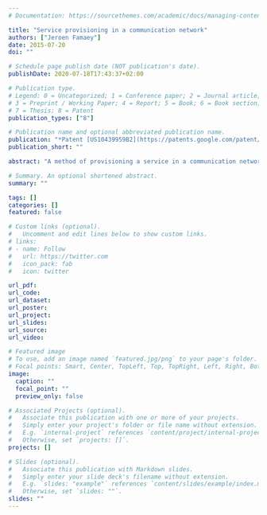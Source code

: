 ```yaml
---
# Documentation: https://sourcethemes.com/academic/docs/managing-content/

title: "Service provisioning in a communication network"
authors: ["Jeroen Famaey"]
date: 2015-07-20
doi: ""

# Schedule page publish date (NOT publication's date).
publishDate: 2020-07-18T17:43:37+02:00

# Publication type.
# Legend: 0 = Uncategorized; 1 = Conference paper; 2 = Journal article;
# 3 = Preprint / Working Paper; 4 = Report; 5 = Book; 6 = Book section;
# 7 = Thesis; 8 = Patent
publication_types: ["8"]

# Publication name and optional abbreviated publication name.
publication: "*Patent [US10439959B2](https://patents.google.com/patent/US10439959B2) (Granted 8/10/2019), [EP3121997A1](https://patents.google.com/patent/EP3121997A1) (Pending)*"
publication_short: ""

abstract: "A method of provisioning a service in a communication network is described, in which the service comprises at least one virtual network function and at least one virtual network path, which at least one virtual network function and at least one virtual network path are to be implemented in the communication network. The method including obtaining affinity constraints and/or anti-affinity constraints relating to mapping the at least one virtual network path onto the communication network, optionally obtaining affinity constraints and/or anti-affinity constraints relating to mapping the at least one virtual network function onto the communication network, and mapping the at least one virtual network function and at least one virtual network path onto the communication network subject to said constraints."

# Summary. An optional shortened abstract.
summary: ""

tags: []
categories: []
featured: false

# Custom links (optional).
#   Uncomment and edit lines below to show custom links.
# links:
# - name: Follow
#   url: https://twitter.com
#   icon_pack: fab
#   icon: twitter

url_pdf: 
url_code:
url_dataset:
url_poster:
url_project:
url_slides:
url_source:
url_video:

# Featured image
# To use, add an image named `featured.jpg/png` to your page's folder. 
# Focal points: Smart, Center, TopLeft, Top, TopRight, Left, Right, BottomLeft, Bottom, BottomRight.
image:
  caption: ""
  focal_point: ""
  preview_only: false

# Associated Projects (optional).
#   Associate this publication with one or more of your projects.
#   Simply enter your project's folder or file name without extension.
#   E.g. `internal-project` references `content/project/internal-project/index.md`.
#   Otherwise, set `projects: []`.
projects: []

# Slides (optional).
#   Associate this publication with Markdown slides.
#   Simply enter your slide deck's filename without extension.
#   E.g. `slides: "example"` references `content/slides/example/index.md`.
#   Otherwise, set `slides: ""`.
slides: ""
---
```

